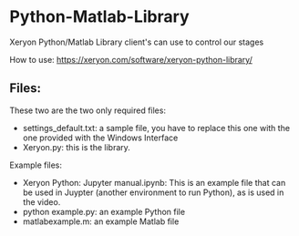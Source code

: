 # Python-Matlab-Library
Xeryon Python/Matlab Library client's can use to control our stages

How to use: https://xeryon.com/software/xeryon-python-library/

## Files:
These two are the two only required files:
* settings_default.txt: a sample file, you have to replace this one with the one provided with the Windows Interface
* Xeryon.py: this is the library.

Example files:
* Xeryon Python: Jupyter manual.ipynb: This is an example file that can be used in Juypter (another environment to run Python), as is used in the video.
* python example.py: an example Python file
* matlabexample.m: an example Matlab file
